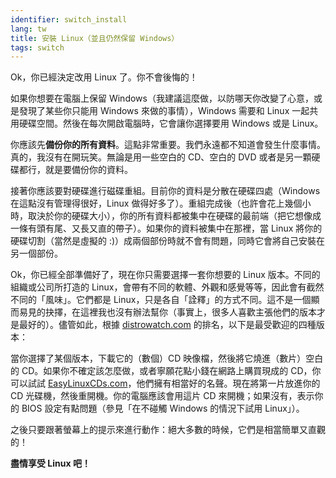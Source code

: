 ```yaml
---
identifier: switch_install
lang: tw
title: 安裝 Linux（並且仍然保留 Windows）
tags: switch
---
```


Ok，你已經決定改用 Linux 了。你不會後悔的！

如果你想要在電腦上保留 Windows（我建議這麼做，以防哪天你改變了心意，或是發現了某些你只能用 Windows 來做的事情），Windows 需要和 Linux 一起共用硬碟空間。然後在每次開啟電腦時，它會讓你選擇要用 Windows 或是 Linux。

你應該先<b>備份你的所有資料</b>。這點非常重要。我們永遠都不知道會發生什麼事情。真的，我沒有在開玩笑。無論是用一些空白的 CD、空白的 DVD 或者是另一顆硬碟都行，就是要備份你的資料。

接著你應該要對硬碟進行磁碟重組。目前你的資料是分散在硬碟四處（Windows 在這點沒有管理得很好，Linux 做得好多了）。重組完成後（也許會花上幾個小時，取決於你的硬碟大小），你的所有資料都被集中在硬碟的最前端（把它想像成一條有頭有尾、又長又直的帶子）。如果你的資料被集中在那裡，當 Linux 將你的硬碟切割（當然是虛擬的 :)）成兩個部份時就不會有問題，同時它會將自己安裝在另一個部份。

Ok，你已經全部準備好了，現在你只需要選擇一套你想要的 Linux 版本。不同的組織或公司所打造的 Linux，會帶有不同的軟體、外觀和感覺等等，因此會有截然不同的「風味」。它們都是 Linux，只是各自「詮釋」的方式不同。這不是一個顯而易見的抉擇，在這裡我也沒有辦法幫你（事實上，很多人喜歡主張他們的版本才是最好的）。儘管如此，根據 <a 
href="http://www.distrowatch.com">distrowatch.com</a> 的排名，以下是最受歡迎的四種版本：

<? make_distros_table() ?>


當你選擇了某個版本，下載它的（數個）CD 映像檔，然後將它燒進（數片）空白的 CD。如果你不確定該怎麼做，或者寧願花點小錢在網路上購買現成的 CD，你可以試試 <a href="http://www.easylinuxcds.com/">EasyLinuxCDs.com</a>，他們擁有相當好的名聲。現在將第一片放進你的 CD 光碟機，然後重開機。你的電腦應該會用這片 CD 來開機；如果沒有，表示你的 BIOS 設定有點問題（參見「在不碰觸 Windows 的情況下試用 Linux」）。

之後只要跟著螢幕上的提示來進行動作：絕大多數的時候，它們是相當簡單又直觀的！

<b>盡情享受 Linux 吧！</b>

